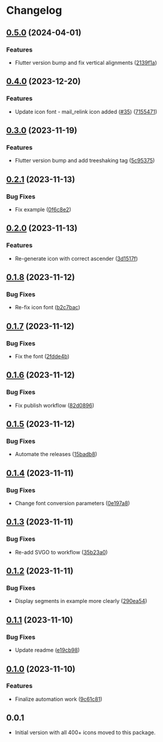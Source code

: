 # Changelog

## [0.5.0](https://github.com/coingaming/moon_flutter_icons/compare/v0.4.0...v0.5.0) (2024-04-01)


### Features

* Flutter version bump and fix vertical alignments ([2139f1a](https://github.com/coingaming/moon_flutter_icons/commit/2139f1adb39ed71c8261ab5f5ae6dc1a465c0e64))

## [0.4.0](https://github.com/coingaming/moon_flutter_icons/compare/v0.3.0...v0.4.0) (2023-12-20)


### Features

* Update icon font - mail_relink icon added ([#35](https://github.com/coingaming/moon_flutter_icons/issues/35)) ([7155471](https://github.com/coingaming/moon_flutter_icons/commit/7155471f0bd8b2448af065b25f13907fae48a91b))

## [0.3.0](https://github.com/coingaming/moon_flutter_icons/compare/v0.2.1...v0.3.0) (2023-11-19)


### Features

* Flutter version bump and add treeshaking tag ([5c95375](https://github.com/coingaming/moon_flutter_icons/commit/5c95375121703f8f723076873f2b11e646f49309))

## [0.2.1](https://github.com/coingaming/moon_flutter_icons/compare/v0.2.0...v0.2.1) (2023-11-13)


### Bug Fixes

* Fix example ([0f6c8e2](https://github.com/coingaming/moon_flutter_icons/commit/0f6c8e2b4216bb5b7bf3ff512f6306f3efe88500))

## [0.2.0](https://github.com/coingaming/moon_flutter_icons/compare/v0.1.8...v0.2.0) (2023-11-13)


### Features

* Re-generate icon with correct ascender ([3d1517f](https://github.com/coingaming/moon_flutter_icons/commit/3d1517f4f3038da20e2c37101849ae81e6c672bd))

## [0.1.8](https://github.com/coingaming/moon_flutter_icons/compare/v0.1.7...v0.1.8) (2023-11-12)


### Bug Fixes

* Re-fix icon font ([b2c7bac](https://github.com/coingaming/moon_flutter_icons/commit/b2c7bace27d54080bd80bc7471846190b31e42ae))

## [0.1.7](https://github.com/coingaming/moon_flutter_icons/compare/v0.1.6...v0.1.7) (2023-11-12)


### Bug Fixes

* Fix the font ([2fdde4b](https://github.com/coingaming/moon_flutter_icons/commit/2fdde4ba4820ac637e3ccb11890edbcfc78703fd))

## [0.1.6](https://github.com/coingaming/moon_flutter_icons/compare/v0.1.5...v0.1.6) (2023-11-12)


### Bug Fixes

* Fix publish workflow ([82d0896](https://github.com/coingaming/moon_flutter_icons/commit/82d089641ac2722003cc4e52b827cd319090d8f2))

## [0.1.5](https://github.com/coingaming/moon_flutter_icons/compare/v0.1.4...v0.1.5) (2023-11-12)


### Bug Fixes

* Automate the releases ([15badb8](https://github.com/coingaming/moon_flutter_icons/commit/15badb8d2fc17d103e563ed310f64a6a676552a7))

## [0.1.4](https://github.com/coingaming/moon_flutter_icons/compare/v0.1.3...v0.1.4) (2023-11-11)


### Bug Fixes

* Change font conversion parameters ([0e197a8](https://github.com/coingaming/moon_flutter_icons/commit/0e197a84a8a6d8823e7c72c2c77fb4855cceaa0c))

## [0.1.3](https://github.com/coingaming/moon_flutter_icons/compare/v0.1.2...v0.1.3) (2023-11-11)


### Bug Fixes

* Re-add SVGO to workflow ([35b23a0](https://github.com/coingaming/moon_flutter_icons/commit/35b23a004ef23f3ecc5124afdd06cf7c405dd227))

## [0.1.2](https://github.com/coingaming/moon_flutter_icons/compare/v0.1.1...v0.1.2) (2023-11-11)


### Bug Fixes

* Display segments in example more clearly ([290ea54](https://github.com/coingaming/moon_flutter_icons/commit/290ea5436297a04d3363e5f5f21fe29a3d20b6bb))

## [0.1.1](https://github.com/coingaming/moon_flutter_icons/compare/v0.1.0...v0.1.1) (2023-11-10)


### Bug Fixes

* Update readme ([e19cb98](https://github.com/coingaming/moon_flutter_icons/commit/e19cb9811adfa174b2ae240444effd9b40c767e5))

## [0.1.0](https://github.com/coingaming/moon_flutter_icons/compare/v0.0.1...v0.1.0) (2023-11-10)


### Features

* Finalize automation work ([9c61c81](https://github.com/coingaming/moon_flutter_icons/commit/9c61c8107a02a9294cc8a13554fbe4b672a7aa22))

## 0.0.1

* Initial version with all 400+ icons moved to this package.
